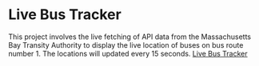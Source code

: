 # Live Bus Tracker
This project involves the live fetching of API data from the Massachusetts Bay Transity Authority to display the live location of buses on bus route number 1. The locations will updated every 15 seconds. 
<a href="https://zkm5022.github.io/bus/"> Live Bus Tracker </a>
